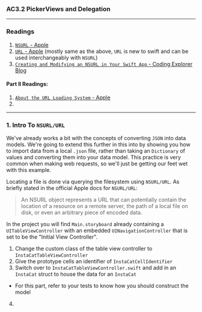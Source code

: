   ### AC3.2 PickerViews and Delegation
---

### Readings
1. [`NSURL` - Apple](https://developer.apple.com/reference/foundation/nsurl)
2. [`URL` - Apple](https://developer.apple.com/reference/foundation/url) (mostly same as the above, `URL` is new to swift and can be used interchangeably with `NSURL`)
3. [`Creating and Modifying an NSURL in Your Swift App` - Coding Explorer Blog](http://www.codingexplorer.com/creating-and-modifying-nsurl-in-swift/)

#### Part II Readings:
1. [`About the URL Loading System` - Apple](https://developer.apple.com/library/content/documentation/Cocoa/Conceptual/URLLoadingSystem/URLLoadingSystem.html#//apple_ref/doc/uid/10000165i)
2. 

---
### 1. Intro To `NSURL/URL`

We've already works a bit with the concepts of converting `JSON` into data models. We're going to extend this further in this into by showing you how to import data from a local `.json` file, rather than taking an `Dictionary` of values and converting them into your data model. This practice is very common when making web requests, so we'll just be getting our feet wet with this example. 

Locating a file is done via querying the filesystem using `NSURL/URL`. As briefly stated in the official Apple docs for `NSURL/URL`:

> An NSURL object represents a URL that can potentially contain the location of a resource on a remote server, the path of a local file on disk, or even an arbitrary piece of encoded data.

In the project you will find `Main.storyboard` already containing a `UITableViewController` with an embedded `UINavigationController` that is set to be the "Initial View Controller".

1. Change the custom class of the table view controller to `InstaCatTableViewController`
2. Give the prototype cells an identifier of `InstaCatCellIdentifier` 
3. Switch over to `InstaCatTableViewController.swift` and add in an `InstaCat` struct to house the data for an `InstaCat`
  - For this part, refer to your tests to know how you should construct the model
4. 